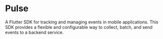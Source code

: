 # Pulse
A Flutter SDK for tracking and managing events in mobile applications. This SDK provides a flexible and configurable way to collect, batch, and send events to a backend service.
